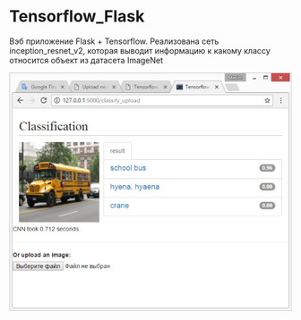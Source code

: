 # Tensorflow_Flask

Вэб приложение Flask + Tensorflow.
Реализована сеть inception_resnet_v2, которая выводит информацию к какому классу относится объект из датасета ImageNet

![](1.jpg)
